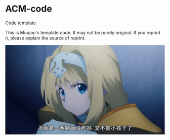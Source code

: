# ACM-code
Code template


This is Muqiao's template code. It may not be purely original. If you reprint it, please explain the source of reprint.

![Image Text](https://github.com/Mumuqiao/ACM-code/blob/master/Alice.png)

 
